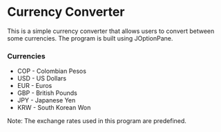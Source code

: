 # Currency Converter

This is a simple currency converter that allows users to convert between some currencies. The program is built using JOptionPane.

### Currencies
- COP - Colombian Pesos
- USD - US Dollars
- EUR - Euros
- GBP - British Pounds
- JPY - Japanese Yen 
- KRW - South Korean Won

Note: The exchange rates used in this program are predefined.
